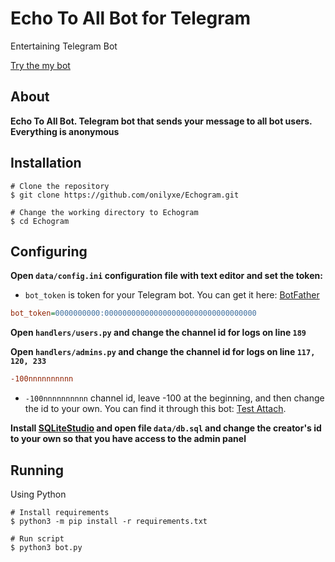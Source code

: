# Echo To All Bot for Telegram
Entertaining Telegram Bot

[Try the my bot](https://t.me/EchogramBot)

About
------------
**Echo To All Bot. Telegram bot that sends your message to all bot users. Everything is anonymous**

Installation
------------
```shell
# Clone the repository
$ git clone https://github.com/onilyxe/Echogram.git

# Change the working directory to Echogram
$ cd Echogram
```

Configuring
------------
**Open `data/config.ini` configuration file with text editor and set the token:**

* `bot_token` is token for your Telegram bot. You can get it here: [BotFather](https://t.me/BotFather)
```ini
bot_token=0000000000:0000000000000000000000000000000000
```

**Open `handlers/users.py` and change the channel id for logs on line `189`**

**Open `handlers/admins.py` and change the channel id for logs on line `117, 120, 233`**
```ini
-100nnnnnnnnnn
```
* `-100nnnnnnnnnn` channel id, leave -100 at the beginning, and then change the id to your own. You can find it through this bot: [Test Attach](https://t.me/asmico_attach_bot).

**Install [SQLiteStudio](https://sqlitestudio.pl/) and open file `data/db.sql` and change the creator's id to your own so that you have access to the admin panel**

Running
------------
Using Python
```shell
# Install requirements
$ python3 -m pip install -r requirements.txt

# Run script
$ python3 bot.py
```
